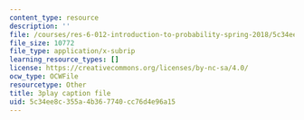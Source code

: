 ```yaml
---
content_type: resource
description: ''
file: /courses/res-6-012-introduction-to-probability-spring-2018/5c34ee8c355a4b367740cc76d4e96a15_uQTFiXQR4PQ.srt
file_size: 10772
file_type: application/x-subrip
learning_resource_types: []
license: https://creativecommons.org/licenses/by-nc-sa/4.0/
ocw_type: OCWFile
resourcetype: Other
title: 3play caption file
uid: 5c34ee8c-355a-4b36-7740-cc76d4e96a15
---
```

